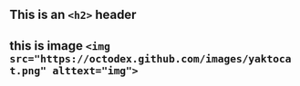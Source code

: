 ## This is an `<h2>` header

## this is image `<img src="https://octodex.github.com/images/yaktocat.png" alttext="img">`
